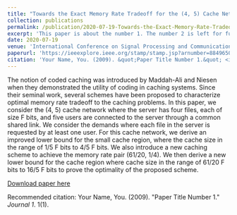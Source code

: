 ```yaml
---
title: "Towards the Exact Memory Rate Tradeoff for the (4, 5) Cache Network"
collection: publications
permalink: /publication/2020-07-19-Towards-the-Exact-Memory-Rate-Tradeoff-for-the-45-Cache-Network
excerpt: 'This paper is about the number 1. The number 2 is left for future work.'
date: 2020-07-19
venue: 'International Conference on Signal Processing and Communications'
paperurl: 'https://ieeexplore.ieee.org/stamp/stamp.jsp?arnumber=8849650'
citation: 'Your Name, You. (2009). &quot;Paper Title Number 1.&quot; <i>Journal 1</i>. 1(1).'
---
```

The notion of coded caching was introduced by Maddah-Ali and Niesen when they demonstrated the utility of coding in caching systems. Since their seminal work, several schemes have been proposed to characterize optimal memory rate tradeoff to the caching problems. In this paper, we consider the (4, 5) cache network where the server has four files, each of size F bits, and five users are connected to the server through a common shared link. We consider the demands where each file in the server is requested by at least one user. For this cache network, we derive an improved lower bound for the small cache region, where the cache size in the range of 1/5 F bits to 4/5 F bits. We also introduce a new caching scheme to achieve the memory rate pair (61/20, 1/4). We then derive a new lower bound for the cache region where cache size in the range of 61/20 F bits to 16/5 F bits to prove the optimality of the proposed scheme.

[Download paper here](https://ieeexplore.ieee.org/stamp/stamp.jsp?tp=&arnumber=9179529)

Recommended citation: Your Name, You. (2009). "Paper Title Number 1." <i>Journal 1</i>. 1(1).
